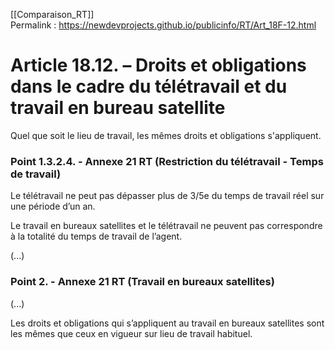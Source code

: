 [[Comparaison_RT]]  
Permalink : https://newdevprojects.github.io/publicinfo/RT/Art_18F-12.html

# Article 18.12. – Droits et obligations dans le cadre du télétravail et du travail en bureau satellite

Quel que soit le lieu de travail, les mêmes droits et obligations s'appliquent.

### Point 1.3.2.4. - Annexe 21 RT (Restriction du télétravail - Temps de travail)

Le télétravail ne peut pas dépasser plus de 3/5e du temps de travail réel sur une période d’un an. 

Le travail en bureaux satellites et le télétravail ne peuvent pas correspondre à la totalité du temps de travail de l’agent. 

(...)

### Point 2. - Annexe 21 RT (Travail en bureaux satellites)

(...)

Les droits et obligations qui s’appliquent au travail en bureaux satellites sont les mêmes que ceux en vigueur sur lieu de travail habituel.

